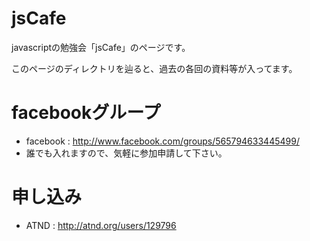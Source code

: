 jsCafe
=======

javascriptの勉強会「jsCafe」のページです。

このページのディレクトリを辿ると、過去の各回の資料等が入ってます。

# facebookグループ

- facebook : http://www.facebook.com/groups/565794633445499/
 - 誰でも入れますので、気軽に参加申請して下さい。

# 申し込み

- ATND : http://atnd.org/users/129796



